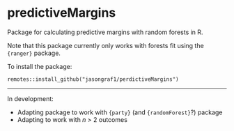 # predictiveMargins

Package for calculating predictive margins with random forests in R.

Note that this package currently only works with forests fit using the `{ranger}` package. 

To install the package:

```
remotes::install_github("jasongraf1/perdictiveMargins")
```

--------------

In development:

- Adapting package to work with `{party}` (and `{randomForest}`?) package
- Adapting to work with *n* > 2 outcomes
